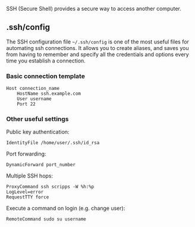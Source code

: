 
SSH (Secure Shell) provides a secure way to access another computer.

## .ssh/config

The SSH configuration file `~/.ssh/config` is one of the most useful files for automating ssh connections. It allows you to create aliases, and saves you from having to remember and specify all the credentials and options every time you establish a connection.

### Basic connection template

```
Host connection_name
    HostName ssh.example.com
    User username
    Port 22
```

### Other useful settings

Public key authentication:

`IdentityFile /home/user/.ssh/id_rsa`

Port forwarding:

`DynamicForward port_number`

Multiple SSH hops:

```
ProxyCommand ssh scripps -W %h:%p
LogLevel=error
RequestTTY force
```

Execute a command on login (e.g. change user):

`RemoteCommand sudo su username`